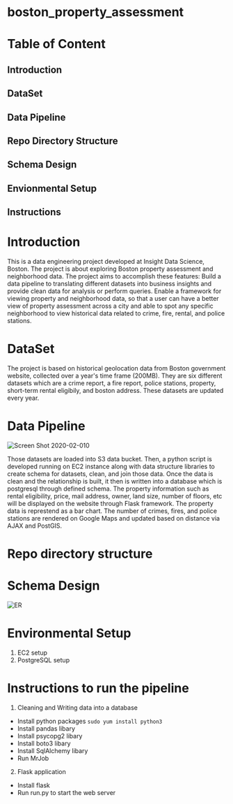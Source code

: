 # boston_property_assessment

# Table of Content
## Introduction
## DataSet
## Data Pipeline
## Repo Directory Structure
## Schema Design
## Envionmental Setup
## Instructions

# Introduction
This is a data engineering project developed at Insight Data Science, Boston. The project is about exploring Boston property assessment and neighborhood data. The project aims to accomplish these features:
Build a data pipeline to translating different datasets into business insights and provide clean data for analysis or perform queries.
Enable a framework for viewing property and neighborhood data, so that a user can have a better view of property assessment across a city and able to spot any specific neighborhood to view historical data related to crime, fire, rental, and police stations.

# DataSet
The project is based on historical geolocation data from Boston government website, collected over a year's time frame (200MB). They are six different datasets which are a crime report, a fire report, police stations, property, short-term rental eligibily, and boston address. These datasets are updated every year. 

# Data Pipeline

![Screen Shot 2020-02-010](https://user-images.githubusercontent.com/41086130/74114198-923e4500-4b76-11ea-9cea-438e2f737ebe.jpg)

Those datasets are loaded into S3 data bucket. Then, a python script is developed running on EC2 instance along with data structure libraries to create schema for datasets, clean, and join those data. Once the data is clean and the relationship is built, it then is written into a database which is postgresql through defined schema. The property information such as rental eligibility, price, mail address, owner, land size, number of floors, etc will be displayed on the website through Flask framework. The property data is represtend as a bar chart. The number of crimes, fires, and police stations are rendered on Google Maps and updated based on distance via AJAX and PostGIS.

# Repo directory structure

# Schema Design

![ER](https://user-images.githubusercontent.com/41086130/74114047-d41abb80-4b75-11ea-9ab8-22c43a5d9006.jpg)

# Environmental Setup
1. EC2 setup
2. PostgreSQL setup

# Instructions to run the pipeline
1. Cleaning and Writing data into a database
  * Install python packages 
  ```sudo yum install python3```
  * Install pandas libary 
  * Install psycopg2 libary
  * Install boto3 libary
  * Install SqlAlchemy libary
  * Run MrJob
  
2. Flask application
  * Install flask
  * Run run.py to start the web server
